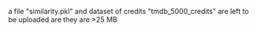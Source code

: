 a file "similarity.pkl" and dataset of credits "tmdb_5000_credits" are left to be uploaded are they are >25 MB
